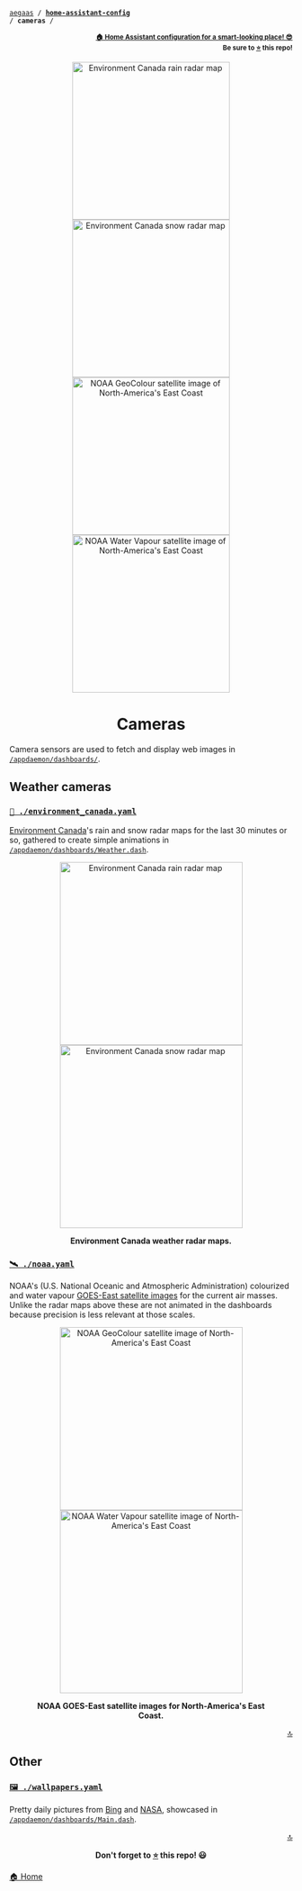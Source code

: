 <!-- Header -->
[link-profile]:https://github.com/aegaas
[link-repo]:https://github.com/aegaas/home-assistant-config

<a name="top"></a>
<code>[aegaas][link-profile] / **[home-assistant-config][link-repo]** / **cameras** /</code>

<p align="right"><sub><strong><a href="https://github.com/aegaas/home-assistant-config">🏠 Home Assistant configuration for a smart-looking place! 😎</a><br>Be sure to <a href="#" title="star">⭐️</a> this repo!</strong></sub></p>

<!-- Hero -->
<figure>
    <div align="center">
        <a href="#-environment_canadayaml"><img src="../www/screenshots/card-radar-rain.png" alt="Environment Canada rain radar map" title="Environment Canada Rain" width="280"></a>
        <a href="#-environment_canadayaml"><img src="../www/screenshots/card-radar-snow.png" alt="Environment Canada snow radar map" title="Environment Canada Snow" width="280"></a>
    </div>
    <div align="center">
        <a href="#-noaayaml" title="NOAA's GOES-East satellite images"><img src="../www/screenshots/card-satellite-geocolour.jpg" alt="NOAA GeoColour satellite image of North-America's East Coast" title="NOAA GeoColour satellite image" width="280"></a>
        <a href="#-noaayaml" title="NOAA's GOES-East satellite images"><img src="../www/screenshots/card-satellite-vapour.jpg" alt="NOAA Water Vapour satellite image of North-America's East Coast" title="NOAA Water Vapour satellite image" width="280"></a>
    </div>
</figure>

<h1 align="center">Cameras</h1>

Camera sensors are used to fetch and display web images in [`/appdaemon/dashboards/`](../appdaemon/dashboards).

## Weather cameras

### [`📡 ./environment_canada.yaml`](environment_canada.yaml)

[Environment Canada](https://weather.gc.ca/radar/)'s rain and snow radar maps for the last 30 minutes or so, gathered to create simple animations in [`/appdaemon/dashboards/Weather.dash`](../appdaemon/dashboards/Weather.dash).

<div align="center">
    <figure>
        <div>
            <img src="../www/screenshots/card-radar-rain.png" alt="Environment Canada rain radar map" title="Environment Canada Rain" width="325">
            <img src="../www/screenshots/card-radar-snow.png" alt="Environment Canada snow radar map" title="Environment Canada Snow" width="325">
        </div>
        <figcaption>
            <p><strong>Environment Canada weather radar maps.</strong></p>
        </figcaption>
    </figure>
</div>

### [`🛰 ./noaa.yaml`](noaa.yaml)

NOAA's (U.S. National Oceanic and Atmospheric Administration) colourized and water vapour [GOES-East satellite images](https://www.star.nesdis.noaa.gov/GOES/GOES16_sectors.php?sector=ne) for the current air masses. Unlike the radar maps above these are not animated in the dashboards because precision is less relevant at those scales.

<div align="center">
    <figure>
        <div>
            <img src="../www/screenshots/card-satellite-geocolour.jpg" alt="NOAA GeoColour satellite image of North-America's East Coast" title="NOAA GeoColour satellite image" width="325">
            <img src="../www/screenshots/card-satellite-vapour.jpg" alt="NOAA Water Vapour satellite image of North-America's East Coast" title="NOAA Water Vapour satellite image" width="325">
        </div>
        <figcaption>
            <p><strong>NOAA GOES-East satellite images for North-America's East Coast.</strong></p>
        </figcaption>
    </figure>
</div>

<p align="right"><a href="#top" title="Back to top">🔝</a></p>

## Other

### [`🖼 ./wallpapers.yaml`](wallpapers.yaml)

Pretty daily pictures from [Bing](https://bing.com) and [NASA](https://apod.nasa.gov/apod/astropix.html), showcased in [`/appdaemon/dashboards/Main.dash`](../appdaemon/dashboards/Main.dash).

<!-- Footer -->
<p align="right"><a href="#top" title="Back to top">🔝</a></p>

<p align="center"><strong>Don't forget to <a href="#" title="star">⭐️</a> this repo! 😃</strong></p>

[🏠 Home][link-repo]
